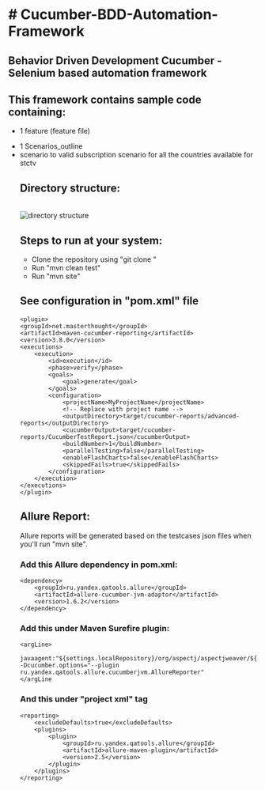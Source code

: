 <h1># Cucumber-BDD-Automation-Framework</h1>
<h2>Behavior Driven Development Cucumber - Selenium based automation framework</h2>

<h2>This framework contains sample code containing:</h2>
	<ul><li>1 feature (feature file)</li></ul>
	<ul><li>1 Scenarios_outline</li>
	<li>scenario to valid subscription scenario for all the countries available for stctv</li>
	  
<h2>Directory structure:</h2>
<br>
<img src="https://github.com/akshaypracticing/Selenium-Java-Cucumber/tree/main/images/directoryStructure.PNG" title = "directory structure"/>

<br>

<h2>Steps to run at your system:</h2>
	<ul>
	<li>Clone the repository using "git clone <repository url>"</li>
	<li>Run "mvn clean test"</li>
	<li>Run "mvn site"</li>
	</ul>

	
<h2>See configuration in "pom.xml" file</h2>

	<plugin>
	<groupId>net.masterthought</groupId>
	<artifactId>maven-cucumber-reporting</artifactId>
	<version>3.8.0</version>
	<executions>
		<execution>
			<id>execution</id>
			<phase>verify</phase>
			<goals>
				<goal>generate</goal>
			</goals>
			<configuration>
				<projectName>MyProjectName</projectName>
				<!-- Replace with project name -->
				<outputDirectory>target/cucumber-reports/advanced-reports</outputDirectory>
				<cucumberOutput>target/cucumber-reports/CucumberTestReport.json</cucumberOutput>
				<buildNumber>1</buildNumber>
				<parallelTesting>false</parallelTesting>
				<enableFlashCharts>false</enableFlashCharts>
				<skippedFails>true</skippedFails>
			</configuration>
		</execution>
	</executions>
	</plugin>

				
				
				
<h2>Allure Report:</h2> Allure reports will be generated based on the testcases json files when you'll run "mvn site". 
<h3>Add this Allure dependency in pom.xml:</h3>

	<dependency>
		<groupId>ru.yandex.qatools.allure</groupId>
		<artifactId>allure-cucumber-jvm-adaptor</artifactId>
		<version>1.6.2</version>
	</dependency>

	
<h3>Add this under Maven Surefire plugin:</h3>

	<argLine>
		javaagent:"${settings.localRepository}/org/aspectj/aspectjweaver/${aspectj.version}/aspectjweaver-${aspectj.version}.jar"                     -Dcucumber.options="--plugin ru.yandex.qatools.allure.cucumberjvm.AllureReporter"
	</argLine

	
<h3>And this under "project xml" tag</h3>	

	<reporting>
		<excludeDefaults>true</excludeDefaults>
		<plugins>
			<plugin>
				<groupId>ru.yandex.qatools.allure</groupId>
				<artifactId>allure-maven-plugin</artifactId>
				<version>2.5</version>
			</plugin>
		</plugins>
	</reporting>
